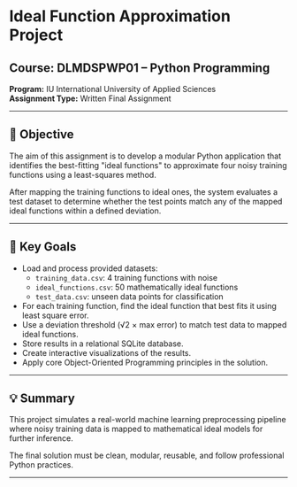 # Ideal Function Approximation Project

## Course: DLMDSPWP01 – Python Programming  
**Program:** IU International University of Applied Sciences  
**Assignment Type:** Written Final Assignment

---

## 📘 Objective

The aim of this assignment is to develop a modular Python application that identifies the best-fitting "ideal functions" to approximate four noisy training functions using a least-squares method. 

After mapping the training functions to ideal ones, the system evaluates a test dataset to determine whether the test points match any of the mapped ideal functions within a defined deviation.

---

## 🧠 Key Goals

- Load and process provided datasets:
  - `training_data.csv`: 4 training functions with noise
  - `ideal_functions.csv`: 50 mathematically ideal functions
  - `test_data.csv`: unseen data points for classification
- For each training function, find the ideal function that best fits it using least square error.
- Use a deviation threshold (√2 × max error) to match test data to mapped ideal functions.
- Store results in a relational SQLite database.
- Create interactive visualizations of the results.
- Apply core Object-Oriented Programming principles in the solution.

---

## 💡 Summary

This project simulates a real-world machine learning preprocessing pipeline where noisy training data is mapped to mathematical ideal models for further inference.

The final solution must be clean, modular, reusable, and follow professional Python practices.

---
